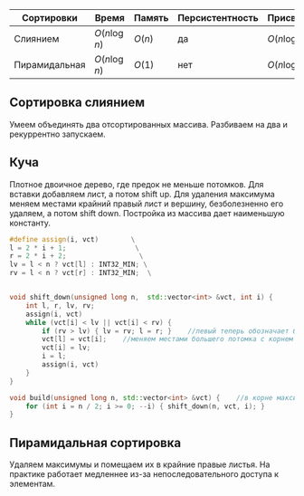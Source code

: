 | Сортировки | Время | Память |  Персистентность | Присвоение |
|------------|------------|------------|------------|------------|
| Слиянием | $O(n \log{n})$ | $O(n)$ | да | $O(n \log{n})$ |
| Пирамидальная | $O(n \log{n})$ | $O(1)$ | нет | $O(n \log{n})$ |

## Сортировка слиянием
Умеем объединять два отсортированных массива. Разбиваем на два и рекуррентно запускаем.

## Куча
Плотное двоичное дерево, где предок не меньше потомков. Для вставки добавляем лист, а потом shift up. Для удаления максимума меняем местами крайний правый лист и вершину, безболезненно его удаляем, а потом shift down. Постройка из массива дает наименьшую константу.

```cpp
#define assign(i, vct)        \
l = 2 * i + 1;                 \
r = 2 * i + 2;                  \
lv = l < n ? vct[l] : INT32_MIN; \
rv = l < n ? vct[r] : INT32_MIN;  \


void shift_down(unsigned long n,  std::vector<int> &vct, int i) {
    int l, r, lv, rv;
    assign(i, vct)
    while (vct[i] < lv || vct[i] < rv) {
        if (rv > lv) { lv = rv; l = r; }    //левый теперь обозначает большего потомка
        vct[l] = vct[i];    //меняем местами большего потомка с корнем
        vct[i] = lv;
        i = l;
        assign(i, vct)
    }
}

void build(unsigned long n, std::vector<int> &vct) {    //в корне максимум
    for (int i = n / 2; i >= 0; --i) { shift_down(n, vct, i); }
}
```

## Пирамидальная сортировка
Удаляем максимумы и помещаем их в крайние правые листья. На практике работает медленнее из-за непоследовательного доступа к элементам.


